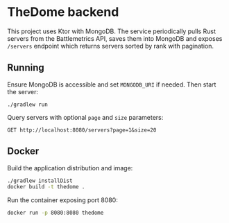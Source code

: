 # TheDome backend

This project uses Ktor with MongoDB. The service periodically pulls Rust servers from the Battlemetrics API, saves them into MongoDB and exposes `/servers` endpoint which returns servers sorted by rank with pagination.

## Running

Ensure MongoDB is accessible and set `MONGODB_URI` if needed. Then start the server:

```
./gradlew run
```

Query servers with optional `page` and `size` parameters:

```
GET http://localhost:8080/servers?page=1&size=20
```

## Docker

Build the application distribution and image:

```bash
./gradlew installDist
docker build -t thedome .
```

Run the container exposing port 8080:

```bash
docker run -p 8080:8080 thedome
```
